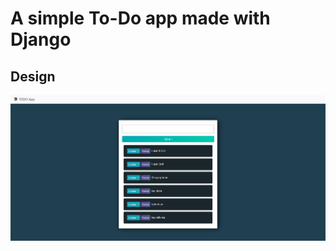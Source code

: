 # A simple To-Do app made with Django

## Design
![Screenshot](https://github.com/bermylle/TODO_Django/blob/master/todo/tasks/static/images/gitimg.PNG)

